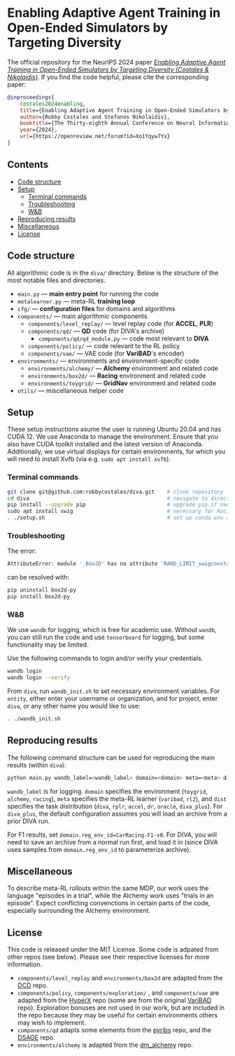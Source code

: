 <!-- omit in toc -->
# Enabling Adaptive Agent Training in Open-Ended Simulators by Targeting Diversity

The official repository for the NeurIPS 2024 paper *[Enabling Adaptive Agent Training in Open-Ended Simulators by Targeting Diversity (Costales &  Nikolaidis)](https://arxiv.org/abs/2411.04466)*. If you find the code helpful, please cite the corresponding paper:

```bibtex
@inproceedings{
    costales2024enabling,
    title={Enabling Adaptive Agent Training in Open-Ended Simulators by Targeting Diversity},
    author={Robby Costales and Stefanos Nikolaidis},
    booktitle={The Thirty-eighth Annual Conference on Neural Information Processing Systems},
    year={2024},
    url={https://openreview.net/forum?id=Xo1Yqyw7Yx}
}
```

<!-- omit in toc -->
## Contents

- [Code structure](#code-structure)
- [Setup](#setup)
  - [Terminal commands](#terminal-commands)
  - [Troubleshooting](#troubleshooting)
  - [W\&B](#wb)
- [Reproducing results](#reproducing-results)
- [Miscellaneous](#miscellaneous)
- [License](#license)

## Code structure

All algorithmic code is in the `diva/` directory.
Below is the structure of the most notable files and directories. 

- `main.py` — **main entry point** for running the code
- `metalearner.py` — meta-RL **training loop**
- `cfg/` — **configuration files** for domains and algorithms
- `components/` — main algorithmic components
  - `components/level_replay/` — level replay code (for **ACCEL**, **PLR**)
  - `components/qd/` — **QD** code (for DIVA's archive)
    - `components/qd/qd_module.py` — code most relevant to **DIVA**
  - `components/policy/` — code relevant to the RL policy
  - `components/vae/` — VAE code (for **VariBAD**'s encoder)
- `environments/` — environments and environment-specific code
  - `environments/alchemy/` — **Alchemy** environment and related code
  - `environments/box2d/` — **Racing** environment and related code
  - `environments/toygrid/` — **GridNav** environment and related code
- `utils/` — miscellaneous helper code

## Setup

These setup instructions asume the user is running Ubuntu 20.04 and has CUDA 12.
We use Anaconda to manage the environment.
Ensure that you also have CUDA toolkit installed and the latest version of Anaconda. 
Additionally, we use virtual displays for certain environments, for which you will need to install Xvfb (via e.g. `sudo apt install xvfb`).

### Terminal commands

```bash
git clone git@github.com:robbycostales/diva.git    # clone repository
cd diva                                            # navigate to directory
pip install --upgrade pip                          # upgrade pip if necessary
sudo apt install swig                              # necessary for Racing environment
. ./setup.sh                                       # set up conda env and install deps
```

### Troubleshooting

The error:

```bash
AttributeError: module '_Box2D' has no attribute 'RAND_LIMIT_swigconstant'
```

can be resolved with:

```bash
pip uninstall box2d-py
pip install box2d-py
```

### W&B

We use `wandb` for logging, which is free for academic use. 
Without `wandb`, you can still run the code
and use `tensorboard` for logging, but some functionality may be limited.

Use the following commands to login and/or verify your credentials.

```bash
wandb login
wandb login --verify
```

From `diva`, run `wandb_init.sh` to set necessary environment variables.
For `entity`, either enter your username or organization, and for project, enter
`diva`, or any other name you would like to use:

```bash
. ./wandb_init.sh
```

## Reproducing results

The following command structure can be used for reproducing the main results (within `diva`): 

```bash
python main.py wandb_label=<wandb_label> domain=<domain> meta=<meta> dist=<dist>
```

`wandb_label` is for logging. `domain` specifies the environment (`toygrid`, `alchemy`, `racing`), `meta` specifies the meta-RL learner (`varibad`, `rl2`), and `dist` specifies the task distribution (`diva`, `rplr`, `accel`, `dr`, `oracle`, `diva_plus`). For `diva_plus`, the default configuration assumes you will load an archive from a prior DIVA run.

For F1 results, set `domain.reg_env_id=CarRacing-F1-v0`. For DIVA, you will need to save an archive from a normal run first, and load it in (since DIVA uses samples from `domain.reg_env_id` to parameterize archive).

## Miscellaneous

To describe meta-RL rollouts within the same MDP, our work uses the language "episodes in a trial", while the Alchemy work uses "trials in an episode". Expect conflicting convenctions in certain parts of the code, especially surrounding the Alchemy environment.

## License

This code is released under the MIT License. Some code is adpated from other repos (see below). Please see their respective licenses for more information.

- `components/level_replay` and `environments/box2d` are adapted from the [DCD](https://github.com/facebookresearch/dcd/tree/main) repo.
- `components/policy`, `components/exploration/` , and `components/vae` are adapted from the [HyperX](https://github.com/lmzintgraf/hyperx) repo (some are from the original [VariBAD](https://github.com/lmzintgraf/varibad/tree/master) repo). Exploration bonuses are not used in our work, but are included in the repo because they may be useful for certain environments others may wish to implement.
- `components/qd` adapts some elements from the [pyribs](https://github.com/icaros-usc/pyribs) repo, and the [DSAGE](https://github.com/icaros-usc/dsage) repo. 
- `environments/alchemy` is adapted from the [dm_alchemy](https://github.com/deepmind/dm_alchemy) repo.
